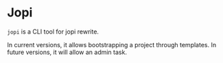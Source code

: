 # Jopi

`jopi` is a CLI tool for jopi rewrite.

In current versions, it allows bootstrapping a project through templates.
In future versions, it will allow an admin task.
